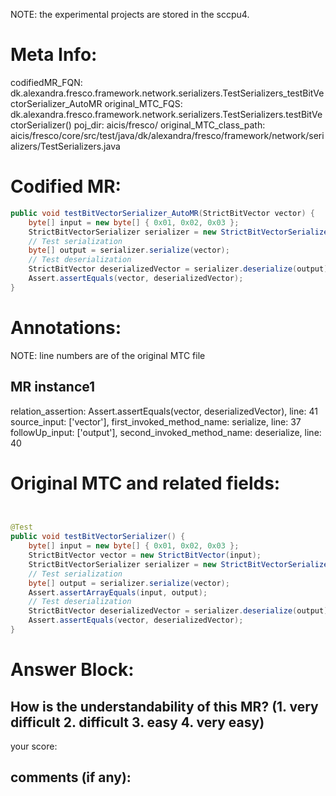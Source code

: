 NOTE: the experimental projects are stored in the sccpu4.

# Meta Info:
codifiedMR_FQN:
dk.alexandra.fresco.framework.network.serializers.TestSerializers_testBitVectorSerializer_AutoMR
original_MTC_FQS:
dk.alexandra.fresco.framework.network.serializers.TestSerializers.testBitVectorSerializer()
poj_dir:
aicis/fresco/
original_MTC_class_path:
aicis/fresco/core/src/test/java/dk/alexandra/fresco/framework/network/serializers/TestSerializers.java

# Codified MR:
```java
public void testBitVectorSerializer_AutoMR(StrictBitVector vector) {
    byte[] input = new byte[] { 0x01, 0x02, 0x03 };
    StrictBitVectorSerializer serializer = new StrictBitVectorSerializer();
    // Test serialization
    byte[] output = serializer.serialize(vector);
    // Test deserialization
    StrictBitVector deserializedVector = serializer.deserialize(output);
    Assert.assertEquals(vector, deserializedVector);
}
```

# Annotations:
NOTE: line numbers are of the original MTC file
## MR instance1
relation_assertion: Assert.assertEquals(vector, deserializedVector), line: 41 
source_input: ['vector'], first_invoked_method_name: serialize, line: 37 
followUp_input: ['output'], second_invoked_method_name: deserialize, line: 40 


# Original MTC and related fields:
```java


@Test
public void testBitVectorSerializer() {
    byte[] input = new byte[] { 0x01, 0x02, 0x03 };
    StrictBitVector vector = new StrictBitVector(input);
    StrictBitVectorSerializer serializer = new StrictBitVectorSerializer();
    // Test serialization
    byte[] output = serializer.serialize(vector);
    Assert.assertArrayEquals(input, output);
    // Test deserialization
    StrictBitVector deserializedVector = serializer.deserialize(output);
    Assert.assertEquals(vector, deserializedVector);
}

```


# Answer Block: 
## How is the understandability of this MR? (1. very difficult 2. difficult 3. easy 4. very easy)
your score: 
## comments (if any): 
```txt

```